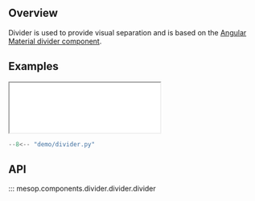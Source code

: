 ## Overview

Divider is used to provide visual separation and is based on the [Angular Material divider component](https://material.angular.io/components/divider/overview).

## Examples

<iframe class="component-demo" src="/demo/?demo=divider" style="height: 100px"></iframe>

```python
--8<-- "demo/divider.py"
```

## API

::: mesop.components.divider.divider.divider
